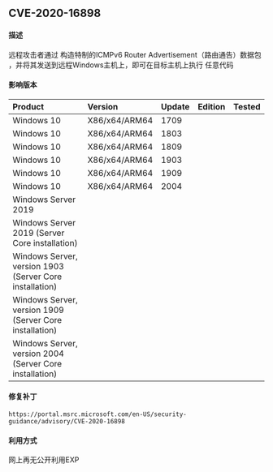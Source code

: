 ## CVE-2020-16898

#### 描述

远程攻击者通过 构造特制的ICMPv6 Router Advertisement（路由通告）数据包 ，并将其发送到远程Windows主机上，即可在目标主机上执行 任意代码 

#### 影响版本

| Product                                                 | Version       | Update | Edition | Tested |
| :------------------------------------------------------ | :------------ | ------ | ------- | ------ |
| Windows 10                                              | X86/x64/ARM64 | 1709   |         |        |
| Windows 10                                              | X86/x64/ARM64 | 1803   |         |        |
| Windows 10                                              | X86/x64/ARM64 | 1809   |         |        |
| Windows 10                                              | X86/x64/ARM64 | 1903   |         |        |
| Windows 10                                              | X86/x64/ARM64 | 1909   |         |        |
| Windows 10                                              | X86/x64/ARM64 | 2004   |         |        |
| Windows Server 2019                                     |               |        |         |        |
| Windows Server 2019 (Server Core installation)          |               |        |         |        |
| Windows Server, version 1903 (Server Core installation) |               |        |         |        |
| Windows Server, version 1909 (Server Core installation) |               |        |         |        |
| Windows Server, version 2004 (Server Core installation) |               |        |         |        |

#### 修复补丁

```
https://portal.msrc.microsoft.com/en-US/security-guidance/advisory/CVE-2020-16898
```

#### 利用方式

网上再无公开利用EXP